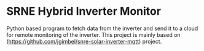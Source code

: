 # SRNE Hybrid Inverter Monitor

Python based program to fetch data from the inverter and send it to a cloud for remote monitoring of the inverter.
This project is mainly based on (https://github.com/jgimbel/snre-solar-inverter-mqtt) project. 
